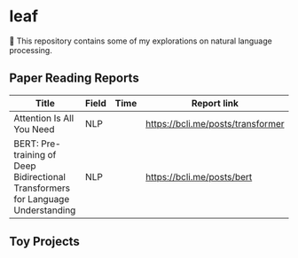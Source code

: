 # leaf
🍃 This repository contains some of my explorations on natural language processing.

## Paper Reading Reports

| Title                                                        | Field | Time | Report link                       |
| ------------------------------------------------------------ | ----- | ---- | --------------------------------- |
| Attention Is All You Need                                    | NLP   |      | https://bcli.me/posts/transformer |
| BERT: Pre-training of Deep Bidirectional Transformers for Language Understanding | NLP   |      | https://bcli.me/posts/bert        |


## Toy Projects

